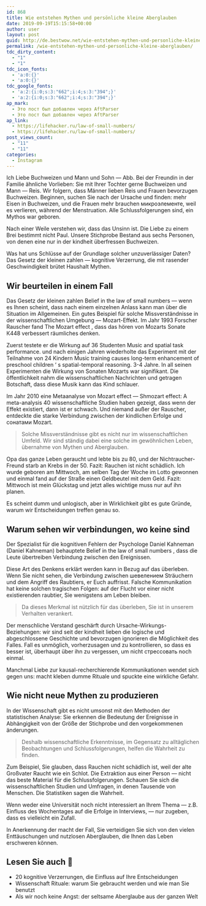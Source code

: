 ```yaml
---
id: 868
title: Wie entstehen Mythen und persönliche kleine Aberglauben
date: 2019-09-19T15:15:58+00:00
author: user
layout: post
guid: http://de.bestwow.net/wie-entstehen-mythen-und-personliche-kleine-aberglauben/
permalink: /wie-entstehen-mythen-und-personliche-kleine-aberglauben/
tdc_dirty_content:
  - "1"
  - "1"
tdc_icon_fonts:
  - 'a:0:{}'
  - 'a:0:{}'
tdc_google_fonts:
  - 'a:2:{i:0;s:3:"662";i:4;s:3:"394";}'
  - 'a:2:{i:0;s:3:"662";i:4;s:3:"394";}'
ap_mark:
  - Это пост был добавлен через AftParser
  - Это пост был добавлен через AftParser
ap_link:
  - https://lifehacker.ru/law-of-small-numbers/
  - https://lifehacker.ru/law-of-small-numbers/
post_views_count:
  - "11"
  - "11"
categories:
  - Instagram
---
```

Ich Liebe Buchweizen und Mann und Sohn — Abb. Bei der Freundin in der Familie ähnliche Vorlieben: Sie mit Ihrer Tochter gerne Buchweizen und Mann — Reis. Wir folgern, dass Männer lieben Reis und Frauen bevorzugen Buchweizen. Beginnen, suchen Sie nach der Ursache und finden: mehr Eisen in Buchweizen, und die Frauen mehr brauchen микроэлементе, weil es verlieren, während der Menstruation. Alle Schlussfolgerungen sind, ein Mythos war geboren.

Nach einer Weile verstehen wir, dass das Unsinn ist. Die Liebe zu einem Brei bestimmt nicht Paul. Unsere Stichprobe Bestand aus sechs Personen, von denen eine nur in der kindheit überfressen Buchweizen.

Was hat uns Schlüsse auf der Grundlage solcher unzuverlässiger Daten? Das Gesetz der kleinen zahlen — kognitive Verzerrung, die mit rasender Geschwindigkeit brütet Haushalt Mythen.

## Wir beurteilen in einem Fall

Das Gesetz der kleinen zahlen <span><span> Belief in the law of small numbers </span> </span> — wenn es Ihnen scheint, dass nach einem einzelnen Anlass kann man über die Situation im Allgemeinen. Ein gutes Beispiel für solche Missverständnisse in der wissenschaftlichen Umgebung — Mozart-Effekt. Im Jahr 1993 Forscher Rauscher fand <span><span> The Mozart effect </span> </span>, dass das hören von Mozarts Sonate К448 verbessert räumliches denken.

Zuerst testete er die Wirkung auf 36 Studenten <span><span> Music and spatial task performance. </span> </span>und nach einigen Jahren wiederholte das Experiment mit der Teilnahme von 24 Kindern <span><span> Music training causes long-term enhancement of preschool children &#8216; s spatial-temporal reasoning. </span> </span> 3-4 Jahre. In all seinen Experimenten die Wirkung von Sonaten Mozarts war signifikant. Die öffentlichkeit nahm die wissenschaftlichen Nachrichten und getragen Botschaft, dass diese Musik kann das Kind schlauer.

Im Jahr 2010 eine Metaanalyse von <span><span> Mozart effect — Shmozart effect: A meta-analysis </span> </span> 40 wissenschaftliche Studien haben gezeigt, dass wenn der Effekt existiert, dann ist er schwach. Und niemand außer der Rauscher, entdeckte die starke Verbindung zwischen der kindlichen Erfolge und сонатами Mozart.

> Solche Missverständnisse gibt es nicht nur im wissenschaftlichen Umfeld. Wir sind ständig dabei eine solche im gewöhnlichen Leben, übernahme von Mythen und Aberglauben.

Opa das ganze Leben geraucht und lebte bis zu 80, und der Nichtraucher-Freund starb an Krebs in der 50. Fazit: Rauchen ist nicht schädlich. Ich wurde geboren am Mittwoch, am selben Tag der Woche im Lotto gewonnen und einmal fand auf der Straße einen Geldbeutel mit dem Geld. Fazit: Mittwoch ist mein Glückstag und jetzt alles wichtige muss nur auf ihn planen.

Es scheint dumm und unlogisch, aber in Wirklichkeit gibt es gute Gründe, warum wir Entscheidungen treffen genau so.

## Warum sehen wir verbindungen, wo keine sind

Der Spezialist für die kognitiven Fehlern der Psychologe Daniel Kahneman (Daniel Kahneman) behauptete <span><span> Belief in the law of small numbers </span> </span>, dass die Leute übertreiben Verbindung zwischen den Ereignissen.

Diese Art des Denkens erklärt werden kann in Bezug auf das überleben. Wenn Sie nicht sehen, die Verbindung zwischen шевелением Sträuchern und dem Angriff des Raubtiers, er Euch auffrisst. Falsche Kommunikation hat keine solchen tragischen Folgen: auf der Flucht vor einer nicht existierenden raubtier, Sie wenigstens am Leben bleiben.

> Da dieses Merkmal ist nützlich für das überleben, Sie ist in unserem Verhalten verankert.

Der menschliche Verstand geschärft durch Ursache-Wirkungs-Beziehungen: wir sind seit der kindheit lieben die logische und abgeschlossene Geschichte und bevorzugen ignorieren die Möglichkeit des Falles. Fall es unmöglich, vorherzusagen und zu kontrollieren, so dass es besser ist, überhaupt über ihn zu vergessen, um nicht стрессовать noch einmal.

Manchmal Liebe zur kausal-recherchierende Kommunikationen wendet sich gegen uns: macht kleben dumme Rituale und spuckte eine wirkliche Gefahr.

## Wie nicht neue Mythen zu produzieren

In der Wissenschaft gibt es nicht umsonst mit den Methoden der statistischen Analyse: Sie erkennen die Bedeutung der Ereignisse in Abhängigkeit von der Größe der Stichprobe und den vorgekommenen änderungen.

> Deshalb wissenschaftliche Erkenntnisse, im Gegensatz zu alltäglichen Beobachtungen und Schlussfolgerungen, helfen die Wahrheit zu finden.

Zum Beispiel, Sie glauben, dass Rauchen nicht schädlich ist, weil der alte Großvater Raucht wie ein Schlot. Die Extraktion aus einer Person — nicht das beste Material für die Schlussfolgerungen. Schauen Sie sich die wissenschaftlichen Studien und Umfragen, in denen Tausende von Menschen. Die Statistiken sagen die Wahrheit.

Wenn weder eine Universität noch nicht interessiert an Ihrem Thema — z.B. Einfluss des Wochentages auf die Erfolge in Interviews, — nur zugeben, dass es vielleicht ein Zufall.

In Anerkennung der macht der Fall, Sie verteidigen Sie sich von den vielen Enttäuschungen und nutzlosen Aberglauben, die Ihnen das Leben erschweren können.

<div>
  <h2 class="read-also__title">
    <span>Lesen Sie auch</span> <span>🧐 </span>
  </h2>
  
  <ul class="read-also__list">
    <li>
      20 kognitive Verzerrungen, die Einfluss auf Ihre Entscheidungen
    </li>
    <li>
      Wissenschaft Rituale: warum Sie gebraucht werden und wie man Sie benutzt
    </li>
    <li>
      Als wir noch keine Angst: der seltsame Aberglaube aus der ganzen Welt
    </li>
  </ul>
</div>